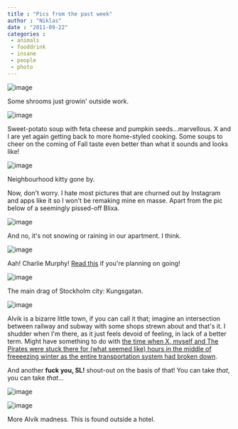 ```yaml
---
title : "Pics from the past week"
author : "Niklas"
date : "2011-09-22"
categories : 
 - animals
 - fooddrink
 - insane
 - people
 - photo
---
```


![image](https://niklasblog.com/wp-content/wpid-2011-09-22-17.04.18.jpg)

Some shrooms just growin' outside work.

![image](https://niklasblog.com/wp-content/wpid-2011-09-19-18.40.37-HagridPeri1.jpg)

Sweet-potato soup with feta cheese and pumpkin seeds...marvellous. X and I are yet again getting back to more home-styled cooking. Some soups to cheer on the coming of Fall taste even better than what it sounds and looks like!

![image](https://niklasblog.com/wp-content/wpid-2011-09-14-18.12.22-AnneRainbowDirt1.jpg)

Neighbourhood kitty gone by.

Now, don't worry. I hate most pictures that are churned out by Instagram and apps like it so I won't be remaking mine en masse. Apart from the pic below of a seemingly pissed-off Blixa.

![image](https://niklasblog.com/wp-content/wpid-2011-09-15-19.55.25-CourtneySubtleNolaroid1.jpg)

And no, it's not snowing or raining in our apartment. I think.

![image](https://niklasblog.com/wp-content/wpid-2011-09-20-06.54.05.jpg)

Aah! Charlie Murphy! [Read this](https://niklasblog.com/?p=1928) if you're planning on going!

![image](https://niklasblog.com/wp-content/wpid-2011-09-20-06.58.52.jpg)

The main drag of Stockholm city: Kungsgatan.

![image](https://niklasblog.com/wp-content/wpid-2011-09-20-16.48.41.jpg)

Alvik is a bizarre little town, if you can call it that; imagine an intersection between railway and subway with some shops strewn about and that's it. I shudder when I'm there, as it just feels devoid of feeling, in lack of a better term. Might have something to do with [the time when X, myself and The Pirates were stuck there for (what seemed like) hours in the middle of freeeezing winter as the entire transportation system had broken down](https://niklasblog.com/?p=4870).

And another **fuck you, SL!** shout-out on the basis of that! You can take _that_, you can take _that_...

![image](https://niklasblog.com/wp-content/wpid-2011-09-20-16.48.52.jpg)

![image](https://niklasblog.com/wp-content/wpid-2011-09-20-16.49.51.jpg)

More Alvik madness. This is found outside a hotel.
